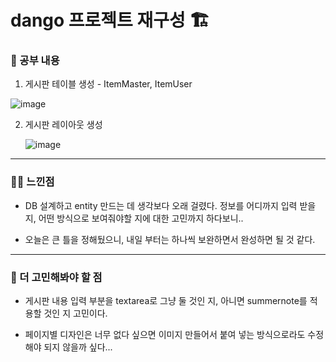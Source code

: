 # dango 프로젝트 재구성 🏗️

### 🚸 공부 내용

1. 게시판 테이블 생성 - ItemMaster, ItemUser

  ![image](https://github.com/cha2code/daily_study/assets/141387662/d4390b3d-08ed-4375-bb66-97152ec5f70c)

2. 게시판 레이아웃 생성

   ![image](https://github.com/cha2code/daily_study/assets/141387662/424e95f1-a588-4104-b6e0-bde878eb6075)
 
---
  
### 🧑‍💻 느낀점

* DB 설계하고 entity 만드는 데 생각보다 오래 걸렸다.
  정보를 어디까지 입력 받을 지, 어떤 방식으로 보여줘야할 지에 대한 고민까지 하다보니..

* 오늘은 큰 틀을 정해뒀으니, 내일 부터는 하나씩 보완하면서 완성하면 될 것 같다.

---

### 🚧 더 고민해봐야 할 점

* 게시판 내용 입력 부분을 textarea로 그냥 둘 것인 지, 아니면 summernote를 적용할 것인 지 고민이다.

* 페이지별 디자인은 너무 없다 싶으면 이미지 만들어서 붙여 넣는 방식으로라도 수정해야 되지 않을까 싶다...
